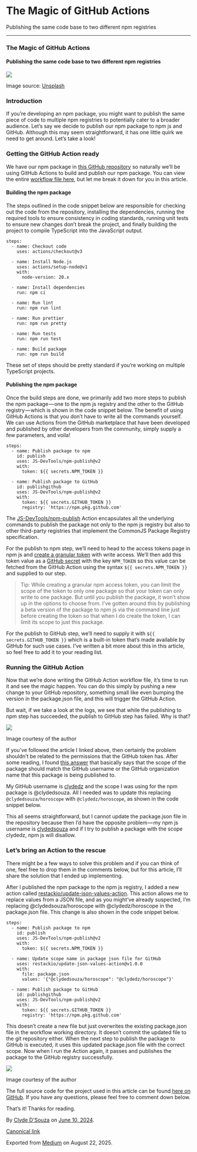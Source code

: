 # The Magic of GitHub Actions

Publishing the same code base to two different npm registries

***

### The Magic of GitHub Actions

#### Publishing the same code base to two different npm registries

![](https://cdn-images-1.medium.com/max/800/1*GKB7p9vJPZz395m2OPCrrA.jpeg)

Image source: [Unsplash](https://unsplash.com/photos/brown-metal-train-rail-near-rocky-mountain-during-daytime-nShLC-WruxQ)

### Introduction

If you’re developing an npm package, you might want to publish the same piece of code to multiple npm registries to potentially cater to a broader audience. Let’s say we decide to publish our npm package to npm js and GitHub. Although this may seem straightforward, it has one little quirk we need to get around. Let’s take a look!

### Getting the GitHub Action ready

We have our npm package in [this GitHub repository](https://github.com/ClydeDz/horoscope-npm) so naturally we’ll be using GitHub Actions to build and publish our npm package. You can view the entire [workflow file here](https://github.com/ClydeDz/horoscope-npm/blob/main/.github/workflows/npm_lib.yaml), but let me break it down for you in this article.

#### Building the npm package

The steps outlined in the code snippet below are responsible for checking out the code from the repository, installing the dependencies, running the required tools to ensure consistency in coding standards, running unit tests to ensure new changes don’t break the project, and finally building the project to compile TypeScript into the JavaScript output.

```
steps:
  - name: Checkout code
    uses: actions/checkout@v3
  
  - name: Install Node.js
    uses: actions/setup-node@v1
    with:
      node-version: 20.x
  
  - name: Install dependencies
    run: npm ci
  
  - name: Run lint
    run: npm run lint
  
  - name: Run prettier
    run: npm run pretty
  
  - name: Run tests
    run: npm run test
  
  - name: Build package
    run: npm run build
```

These set of steps should be pretty standard if you’re working on multiple TypeScript projects.

#### Publishing the npm package

Once the build steps are done, we primarily add two more steps to publish the npm package — one to the npm js registry and the other to the GitHub registry — which is shown in the code snippet below. The benefit of using GitHub Actions is that you don’t have to write all the commands yourself. We can use Actions from the GitHub marketplace that have been developed and published by other developers from the community, simply supply a few parameters, and voila!

```
steps:  
  - name: Publish package to npm
    id: publish
    uses: JS-DevTools/npm-publish@v2
    with:
      token: ${{ secrets.NPM_TOKEN }}
  
  - name: Publish package to GitHub
    id: publishgithub
    uses: JS-DevTools/npm-publish@v2
    with:
      token: ${{ secrets.GITHUB_TOKEN }}
      registry: 'https://npm.pkg.github.com' 
```

The [JS-DevTools/npm-publish](https://github.com/marketplace/actions/npm-publish) Action encapsulates all the underlying commands to publish the package not only to the npm js registry but also to other third-party registries that implement the CommonJS Package Registry specification.

For the publish to npm step, we’ll need to head to the access tokens page in npm js and [create a granular token](https://docs.npmjs.com/creating-and-viewing-access-tokens) with write access. We’ll then add this token value as a [GitHub secret](https://docs.github.com/en/actions/security-guides/using-secrets-in-github-actions#creating-secrets-for-a-repository) with the key `NPM_TOKEN` so this value can be fetched from the GitHub Action using the syntax `${{ secrets.NPM_TOKEN }}` and supplied to our step.

> Tip: While creating a granular npm access token, you can limit the scope of the token to only one package so that your token can only write to one package. But until you publish the package, it won’t show up in the options to choose from. I’ve gotten around this by publishing a beta version of the package to npm js via the command line just before creating the token so that when I do create the token, I can limit its scope to just this package.

For the publish to GitHub step, we’ll need to supply it with `${{ secrets.GITHUB_TOKEN }}` which is a built-in token that’s made available by GitHub for such use cases. I’ve written a bit more about this in this article, so feel free to add it to your reading list.

### Running the GitHub Action

Now that we’re done writing the GitHub Action workflow file, it’s time to run it and see the magic happen. You can do this simply by pushing a new change to your GitHub repository, something small like even bumping the version in the package.json file, and this will trigger the GitHub Action.

But wait, if we take a look at the logs, we see that while the publishing to npm step has succeeded, the publish to GitHub step has failed. Why is that?

![](https://cdn-images-1.medium.com/max/800/1*UJA9r3YnOPGKjJK7oluEjg.png)

Image courtesy of the author

If you’ve followed the article I linked above, then certainly the problem shouldn’t be related to the permissions that the GitHub token has. After some reading, I found [this answer](https://github.com/orgs/community/discussions/52267#discussioncomment-5554918) that basically says that the scope of the package should match the GitHub username or the GitHub organization name that this package is being published to.

My GitHub username is [clydedz](https://github.com/ClydeDz) and the scope I was using for the npm package is @clydedsouza. All I needed was to update this replacing `@clydedsouza/horoscope` with `@clydedz/horoscope`, as shown in the code snippet below.

This all seems straightforward, but I cannot update the package.json file in the repository because then I’d have the opposite problem — my npm js username is [clydedsouza](https://www.npmjs.com/~clydedsouza) and if I try to publish a package with the scope clydedz, npm js will disallow.

### Let’s bring an Action to the rescue

There might be a few ways to solve this problem and if you can think of one, feel free to drop them in the comments below, but for this article, I’ll share the solution that I ended up implementing.

After I published the npm package to the npm js registry, I added a new action called [restackio/update-json-values-action](https://github.com/marketplace/actions/update-json-file-values). This action allows me to replace values from a JSON file, and as you might’ve already suspected, I’m replacing @clydedsouza/horoscope with @clydedz/horoscope in the package.json file. This change is also shown in the code snippet below.

```
steps:
  - name: Publish package to npm
    id: publish
    uses: JS-DevTools/npm-publish@v2
    with:
      token: ${{ secrets.NPM_TOKEN }}

  - name: Update scope name in package json file for GitHub
    uses: restackio/update-json-values-action@v1.0.0
    with:
      file: package.json
      values: '{"@clydedsouza/horoscope": "@clydedz/horoscope"}'

  - name: Publish package to GitHub
    id: publishgithub
    uses: JS-DevTools/npm-publish@v2
    with:
      token: ${{ secrets.GITHUB_TOKEN }}
      registry: 'https://npm.pkg.github.com'
```

This doesn’t create a new file but just overwrites the existing package.json file in the workflow working directory. It doesn’t commit the updated file to the git repository either. When the next step to publish the package to GitHub is executed, it uses this updated package.json file with the correct scope. Now when I run the Action again, it passes and publishes the package to the GitHub registry successfully.

![](https://cdn-images-1.medium.com/max/800/1*Tiik_hoDDP1S3q3lt8Lj2w.png)

Image courtesy of the author

The full source code for the project used in this article can be found [here on GitHub](https://github.com/ClydeDz/horoscope-npm). If you have any questions, please feel free to comment down below.

That’s it! Thanks for reading.

By [Clyde D'Souza](https://medium.com/@clydedz) on [June 10, 2024](https://medium.com/p/a47d93394045).

[Canonical link](https://medium.com/@clydedz/the-magic-of-github-actions-a47d93394045)

Exported from [Medium](https://medium.com) on August 22, 2025.
